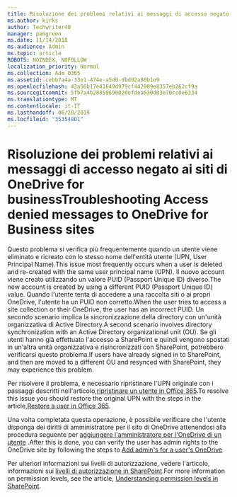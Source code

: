 ```yaml
---
title: Risoluzione dei problemi relativi ai messaggi di accesso negato ai siti di OneDrive for business
ms.author: kirks
author: Techwriter40
manager: pamgreen
ms.date: 11/14/2018
ms.audience: Admin
ms.topic: article
ROBOTS: NOINDEX, NOFOLLOW
localization_priority: Normal
ms.collection: Adm_O365
ms.assetid: cebb7a4a-33e1-474e-a5d0-dbd02a80b1e9
ms.openlocfilehash: 42a56b17e41649d979cf442909e8357eb262cf9a
ms.sourcegitcommit: 5fb7a4b28859690020efdea630d03e70cc0e6334
ms.translationtype: MT
ms.contentlocale: it-IT
ms.lasthandoff: 06/28/2019
ms.locfileid: "35354801"
---
```

# <a name="troubleshooting-access-denied-messages-to-onedrive-for-business-sites"></a><span data-ttu-id="6cdbb-102">Risoluzione dei problemi relativi ai messaggi di accesso negato ai siti di OneDrive for business</span><span class="sxs-lookup"><span data-stu-id="6cdbb-102">Troubleshooting Access denied messages to OneDrive for Business sites</span></span>

<span data-ttu-id="6cdbb-103">Questo problema si verifica più frequentemente quando un utente viene eliminato e ricreato con lo stesso nome dell'entità utente (UPN, User Principal Name).</span><span class="sxs-lookup"><span data-stu-id="6cdbb-103">This issue most frequently occurs when a user is deleted and re-created with the same user principal name (UPN).</span></span> <span data-ttu-id="6cdbb-104">Il nuovo account viene creato utilizzando un valore PUID (Passport Unique ID) diverso.</span><span class="sxs-lookup"><span data-stu-id="6cdbb-104">The new account is created by using a different PUID (Passport Unique ID) value.</span></span> <span data-ttu-id="6cdbb-105">Quando l'utente tenta di accedere a una raccolta siti o ai propri OneDrive, l'utente ha un PUID non corretto.</span><span class="sxs-lookup"><span data-stu-id="6cdbb-105">When the user tries to access a site collection or their OneDrive, the user has an incorrect PUID.</span></span> <span data-ttu-id="6cdbb-106">Un secondo scenario implica la sincronizzazione della directory con un'unità organizzativa di Active Directory.</span><span class="sxs-lookup"><span data-stu-id="6cdbb-106">A second scenario involves directory synchronization with an Active Directory organizational unit (OU).</span></span> <span data-ttu-id="6cdbb-107">Se gli utenti hanno già effettuato l'accesso a SharePoint e quindi vengono spostati in un'altra unità organizzativa e risincronizzati con SharePoint, potrebbero verificarsi questo problema.</span><span class="sxs-lookup"><span data-stu-id="6cdbb-107">If users have already signed in to SharePoint, and then are moved to a different OU and resynced with SharePoint, they may experience this problem.</span></span>

<span data-ttu-id="6cdbb-108">Per risolvere il problema, è necessario ripristinare l'UPN originale con i passaggi descritti nell'articolo,[ripristinare un utente in Office 365](https://docs.microsoft.com/office365/admin/add-users/restore-user?view=o365-worldwide).</span><span class="sxs-lookup"><span data-stu-id="6cdbb-108">To resolve this issue you should restore the original UPN with the steps in the article,[Restore a user in Office 365](https://docs.microsoft.com/office365/admin/add-users/restore-user?view=o365-worldwide).</span></span>

<span data-ttu-id="6cdbb-109">Una volta completata questa operazione, è possibile verificare che l'utente disponga dei diritti di amministratore per il sito di OneDrive attenendosi alla procedura seguente per [aggiungere l'amministratore per l'OneDrive di un utente](https://docs.microsoft.com/sharepoint/manage-user-profiles?redirectSourcePath=%252fen-us%252farticle%252fmanage-user-profiles-in-the-sharepoint-admin-center-494bec9c-6654-41f0-920f-f7f937ea9723#add-and-remove-admins-for-a-users-onedrive) .</span><span class="sxs-lookup"><span data-stu-id="6cdbb-109">After this is done, you can verify the user has admin rights to the OneDrive site by following the steps to [Add admin's for a user's OneDrive](https://docs.microsoft.com/sharepoint/manage-user-profiles?redirectSourcePath=%252fen-us%252farticle%252fmanage-user-profiles-in-the-sharepoint-admin-center-494bec9c-6654-41f0-920f-f7f937ea9723#add-and-remove-admins-for-a-users-onedrive)</span></span>

<span data-ttu-id="6cdbb-110">Per ulteriori informazioni sui livelli di autorizzazione, vedere l'articolo, informazioni sui [livelli di autorizzazione in SharePoint](https://docs.microsoft.com/sharepoint/understanding-permission-levels).</span><span class="sxs-lookup"><span data-stu-id="6cdbb-110">For more information on permission levels, see the article, [Understanding permission levels in SharePoint](https://docs.microsoft.com/sharepoint/understanding-permission-levels).</span></span>
